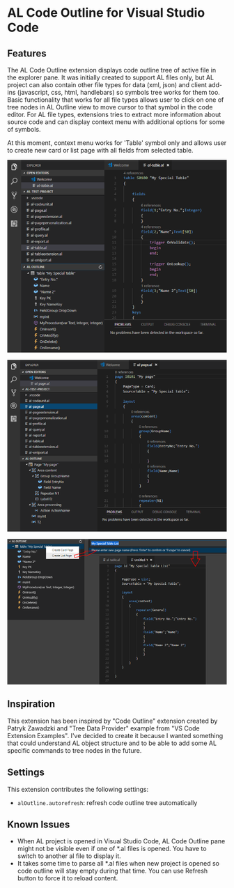 # AL Code Outline for Visual Studio Code

## Features

The AL Code Outline extension displays code outline tree of active file in the explorer pane. It was initially created to support AL files only, but AL project can also contain other file types for data (xml, json) and client add-ins (javascript, css, html, handlebars) so symbols tree works for them too. Basic functionality that works for all file types allows user to click on one of tree nodes in AL Outline view to move cursor to that symbol in the code editor. For AL file types, extensions tries to extract more information about source code and can display context menu with additional options for some of symbols. 

At this moment, context menu works for 'Table' symbol only and allows user to create new card or list page with all fields from selected table.

![Code outline for a table](resources/screen-table.png)

![Code outline for a page](resources/screen-page.png)

![Code outline for a page](resources/screen-pagewizard.png)

## Inspiration

This extension has been inspired by "Code Outline" extension created by Patryk Zawadzki and "Tree Data Provider" example from "VS Code Extension Examples". I've decided to create it because I wanted something that could understand AL object structure and to be able to add some AL specific commands to tree nodes in the future. 

## Settings

This extension contributes the following settings:

* `alOutline.autorefresh`: refresh code outline tree automatically

## Known Issues

- When AL project is opened in Visual Studio Code, AL Code Outline pane might not be visible even if one of *.al files is opened. You have to switch to another al file to display it.
- It takes some time to parse all *.al files when new project is opened so code outline will stay empty during that time. You can use Refresh button to force it to reload content. 

